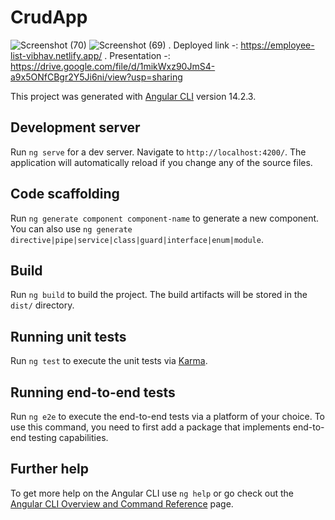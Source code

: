 # CrudApp

![Screenshot (70)](https://user-images.githubusercontent.com/97462883/192116004-793b7631-3b9d-46da-84f1-94f9edf6bad2.png)
![Screenshot (69)](https://user-images.githubusercontent.com/97462883/192116008-0021ec9a-de36-487f-921f-98f6b3cd34ce.png)
.
Deployed link -: https://employee-list-vibhav.netlify.app/
.
Presentation -: https://drive.google.com/file/d/1mikWxz90JmS4-a9x5ONfCBgr2Y5Ji6ni/view?usp=sharing

This project was generated with [Angular CLI](https://github.com/angular/angular-cli) version 14.2.3.

## Development server

Run `ng serve` for a dev server. Navigate to `http://localhost:4200/`. The application will automatically reload if you change any of the source files.

## Code scaffolding

Run `ng generate component component-name` to generate a new component. You can also use `ng generate directive|pipe|service|class|guard|interface|enum|module`.

## Build

Run `ng build` to build the project. The build artifacts will be stored in the `dist/` directory.

## Running unit tests

Run `ng test` to execute the unit tests via [Karma](https://karma-runner.github.io).

## Running end-to-end tests

Run `ng e2e` to execute the end-to-end tests via a platform of your choice. To use this command, you need to first add a package that implements end-to-end testing capabilities.

## Further help

To get more help on the Angular CLI use `ng help` or go check out the [Angular CLI Overview and Command Reference](https://angular.io/cli) page.


<!-- ![Screenshot (70)](https://user-images.githubusercontent.com/97462883/192116004-793b7631-3b9d-46da-84f1-94f9edf6bad2.png)
![Screenshot (69)](https://user-images.githubusercontent.com/97462883/192116008-0021ec9a-de36-487f-921f-98f6b3cd34ce.png)
.
Deployed link -: https://employee-list-vibhav.netlify.app/
.
Presentation -: https://drive.google.com/file/d/1mikWxz90JmS4-a9x5ONfCBgr2Y5Ji6ni/view?usp=sharing -->
